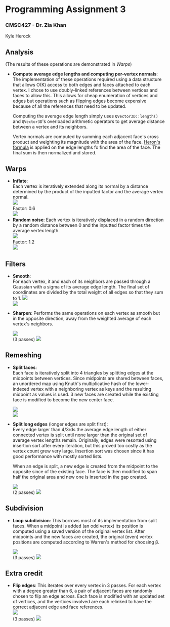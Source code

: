 # Programming Assignment 3
### CMSC427 - Dr. Zia Khan
Kyle Herock

## Analysis
(The results of these operations are demonstrated in _Warps_)
* **Compute average edge lengths and computing per-vertex normals**:  
  The implementation of these operations required using a data structure that
  allows O(K) access to both edges and faces attached to each vertex. I chose
  to use doubly-linked references between vertices and faces to allow this.
  This allows for cheap enumeration of vertices and edges but operations such as
  flipping edges become expensive because of all the references that need to be
  updated.

  Computing the average edge length simply uses `QVector3D::length()` and
  `QVector3D`'s overloaded arithmetic operators to get average distance between a
  vertex and its neighbors.

  Vertex normals are computed by summing each adjacent face's cross product and
  weighting its magnitude with the area of the face.
  [Heron's formula](https://en.wikipedia.org/wiki/Heron%27s_formula) is applied
  on the edge lengths fo find the area of the face. The final sum is then
  normalized and stored.

## Warps
* **Inflate**:  
  Each vertex is iteratively extended along its normal by a distance determined by
  the product of the inputted factor and the average vertex normal.  
  ![](img/inflate_a.png)  
  Factor: 0.6  
  ![](img/inflate_b.png)
* **Random noise**:
  Each vertex is iteratively displaced in a random direction by a random distance
  between 0 and the inputted factor times the average vertex length.  
  ![](img/noise_a.png)  
  Factor: 1.2  
  ![](img/noise_b.png)  

## Filters
* **Smooth**:  
  For each vertex, it and each of its neighbors are passed through a Gaussian with
  a sigma of its average edge length. The final set of coordinates are divided by
  the total weight of all edges so that they sum to 1.
  ![](img/smooth_a.png)  
  ![](img/smooth_b.png)  
* **Sharpen**:
  Performs the same operations on each vertex as smooth but in the opposite direction,
  away from the weighted average of each vertex's neighbors.

  ![](img/sharpen_a.png)  
  (3 passes)
  ![](img/sharpen_b.png)  

## Remeshing
* **Split faces**:  
  Each face is iteratively split into 4 triangles by splitting edges at the midpoints
  between vertices. Since midpoints are shared between faces, an unordered map using
  Knuth's multiplicative hash of the lower-indexed vertex with a neighboring vertex
  as keys and the resulting midpoint as values is used. 3 new faces are created while
  the existing face is modified to become the new center face.

  ![](img/split_a.png)  
  ![](img/split_b.png)  

* **Split long edges** (longer edges are split first):  
  Every edge larger than 4/3rds the average edge length of either connected vertex is
  split until none larger than the original set of average vertex lengths remain.
  Originally, edges were resorted using insertion sort after every iteration, but this
  proved too costly as the vertex count grew very large. Insertion sort was chosen
  since it has good performance with mostly sorted lists.

  When an edge is split, a new edge is created from the midpoint to the opposite since
  of the existing face. The face is then modified to span half the original area and
  new one is inserted in the gap created.

  ![](img/splitlong_a.png)  
  (2 passes)
  ![](img/splitlong_b.png)  

## Subdivision
* **Loop subdivision**:
  This borrows most of its implementation from split faces. When a midpoint is added
  (an odd vertex) its position is computed using a saved version of the original
  vertex list. After midpoints and the new faces are created, the original (even)
  vertex positions are computed according to Warren's method for choosing β.

  ![](img/loopsub_a.png)  
  (3 passes)
  ![](img/loopsub_b.png)  

## Extra credit
* **Flip edges**:
  This iterates over every vertex in 3 passes. For each vertex with a degree greater
  than 6, a pair of adjacent faces are randomly chosen to flip an edge across. Each
  face is modified with an updated set of vertices, and the vertices involved are each
  relinked to have the correct adjacent edge and face references.  
  ![](img/flip_a.png)  
  (3 passes)
  ![](img/flip_b.png)  
